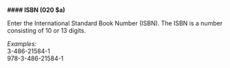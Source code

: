 **#### ISBN (020 $a)**

Enter the International Standard Book Number (ISBN). The ISBN is a number consisting of 10 or 13 digits.

_Examples:_  
3-486-21584-1  
978-3-486-21584-1